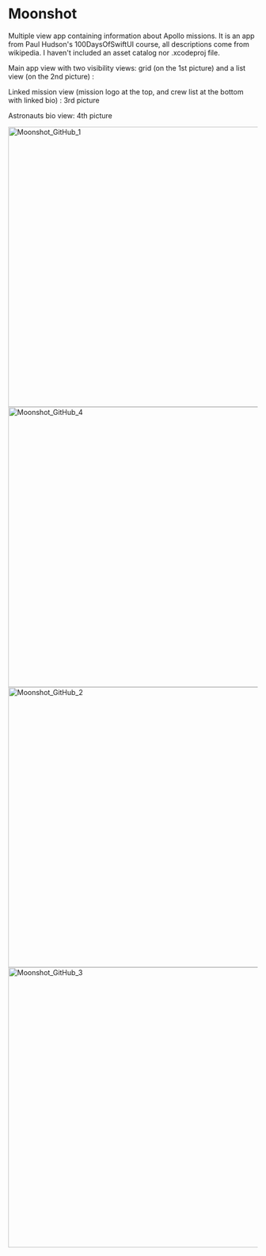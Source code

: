 # Moonshot
Multiple view app containing information about Apollo missions.
It is an app from Paul Hudson's 100DaysOfSwiftUI course, all descriptions come from wikipedia. I haven't included an asset catalog nor .xcodeproj file.

Main app view with two visibility views: grid (on the 1st picture) and a list view (on the 2nd picture) :

Linked mission view (mission logo at the top, and crew list at the bottom with linked bio) : 3rd picture

Astronauts bio view: 4th picture


<img width="565" alt="Moonshot_GitHub_1" src="https://user-images.githubusercontent.com/111381938/225439718-b909542d-5747-4a4d-81c0-9e6dee2bc2f5.png">
<img width="565" alt="Moonshot_GitHub_4" src="https://user-images.githubusercontent.com/111381938/225599770-2f0444f9-689d-45d0-afb3-06d0eceb4405.png">
<img width="565" alt="Moonshot_GitHub_2" src="https://user-images.githubusercontent.com/111381938/225439723-7fb1072e-bd40-44b6-94e4-8350e0f803e5.png">
<img width="565" alt="Moonshot_GitHub_3" src="https://user-images.githubusercontent.com/111381938/225439715-233a4657-799f-46c8-84cf-5b9db5b57a3e.png">

